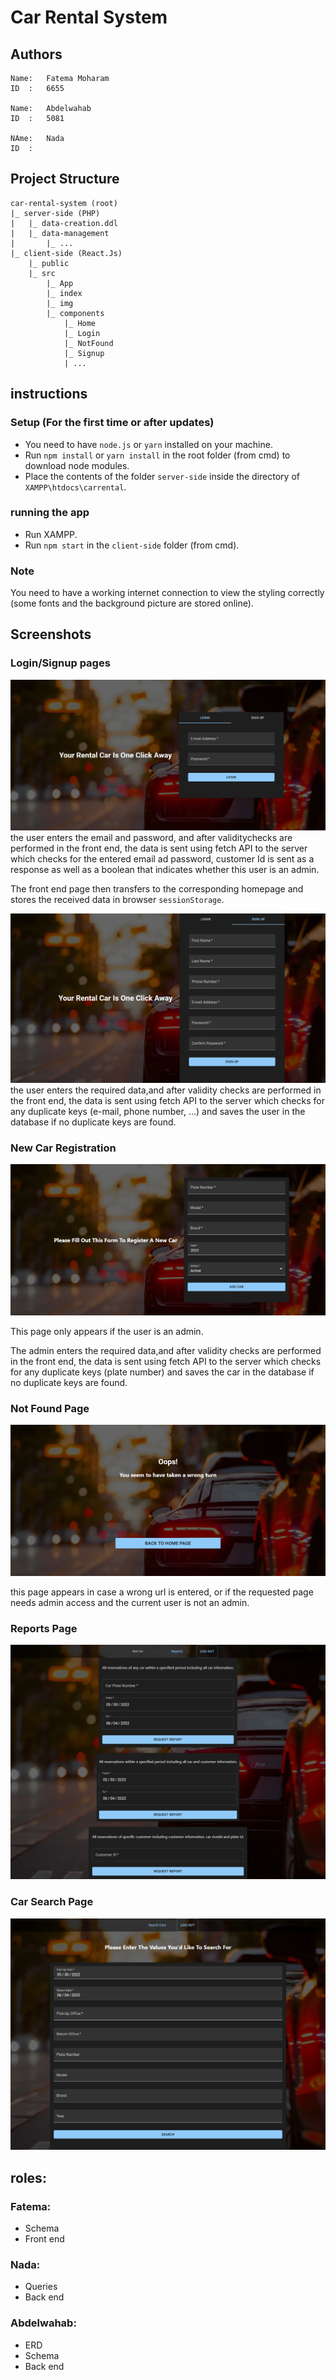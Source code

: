 # Car Rental System

## Authors

```
Name:   Fatema Moharam
ID  :   6655

Name:   Abdelwahab
ID  :   5081

NAme:   Nada
ID  :        
```

## Project Structure

```
car-rental-system (root)
|_ server-side (PHP)
|   |_ data-creation.ddl
|   |_ data-management
|       |_ ...
|_ client-side (React.Js)
    |_ public
    |_ src
        |_ App
        |_ index
        |_ img
        |_ components
            |_ Home
            |_ Login
            |_ NotFound
            |_ Signup
            | ...
```
## instructions

### Setup (For the first time or after updates)
- You need to have `node.js` or `yarn` installed on your machine.
- Run `npm install` or `yarn install` in the root folder (from cmd) to download node modules.
- Place the contents of the folder `server-side` inside the directory of `XAMPP\htdocs\carrental`.

### running the app
- Run XAMPP.
- Run `npm start` in the `client-side` folder (from cmd).

### Note
You need to have a working internet connection to view the styling correctly (some fonts and the background picture are stored online).

## Screenshots

### Login/Signup pages

![Login](client-side/screenshots/login.png)
the user enters the email and password, and after validitychecks are performed in the front end, the data is sent using fetch API to the server which checks for the entered email ad password, customer Id is sent as a response as well as a boolean that indicates whether this user is an admin.

The front end page then transfers to the corresponding homepage and stores the received data in browser `sessionStorage`.

![Signup](client-side/screenshots/signup.png)
the user enters the required data,and after validity checks are performed in the front end, the data is sent using fetch API to the server which checks for any duplicate keys (e-mail, phone number, ...) and saves the user in the database if no duplicate keys are found.

### New Car Registration

![New Car](client-side/screenshots/newcar.png)

This page only appears if the user is an admin. 

The admin enters the required data,and after validity checks are performed in the front end, the data is sent using fetch API to the server which checks for any duplicate keys (plate number) and saves the car in the database if no duplicate keys are found.

### Not Found Page

![Not Found](client-side/screenshots/404.png)

this page appears in case a wrong url is entered, or if the requested page needs admin access and the current user is not an admin.

### Reports Page

![Reports](client-side/screenshots/reports.png)

### Car Search Page

![Car Search](client-side/screenshots/carsearch.png)

## roles:

### Fatema:

- Schema
- Front end

### Nada:

- Queries
- Back end

### Abdelwahab:

- ERD
- Schema
- Back end
